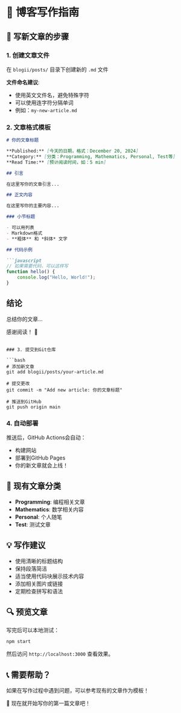 # 📝 博客写作指南

## 🎯 写新文章的步骤

### 1. 创建文章文件
在 `blogii/posts/` 目录下创建新的 `.md` 文件

**文件命名建议**:
- 使用英文文件名，避免特殊字符
- 可以使用连字符分隔单词
- 例如：`my-new-article.md`

### 2. 文章格式模板

```markdown
# 你的文章标题

**Published:** [今天的日期，格式：December 20, 2024]
**Category:** [分类：Programming, Mathematics, Personal, Test等]
**Read Time:** [预计阅读时间，如：5 min]

## 引言

在这里写你的文章引言...

## 正文内容

在这里写你的主要内容...

### 小节标题

- 可以用列表
- Markdown格式
- **粗体** 和 *斜体* 文字

## 代码示例

```javascript
// 如果需要代码，可以这样写
function hello() {
    console.log("Hello, World!");
}
```

## 结论

总结你的文章...

感谢阅读！ 📝
```

### 3. 提交到Git仓库

```bash
# 添加新文章
git add blogii/posts/your-article.md

# 提交更改
git commit -m "Add new article: 你的文章标题"

# 推送到GitHub
git push origin main
```

### 4. 自动部署
推送后，GitHub Actions会自动：
- 构建网站
- 部署到GitHub Pages
- 你的新文章就会上线！

## 📂 现有文章分类

- **Programming**: 编程相关文章
- **Mathematics**: 数学相关内容
- **Personal**: 个人随笔
- **Test**: 测试文章

## 💡 写作建议

- 使用清晰的标题结构
- 保持段落简洁
- 适当使用代码块展示技术内容
- 添加相关图片或链接
- 定期检查拼写和语法

## 🔍 预览文章

写完后可以本地测试：
```bash
npm start
```

然后访问 `http://localhost:3000` 查看效果。

## 📞 需要帮助？

如果在写作过程中遇到问题，可以参考现有的文章作为模板！

🎉 现在就开始写你的第一篇文章吧！
